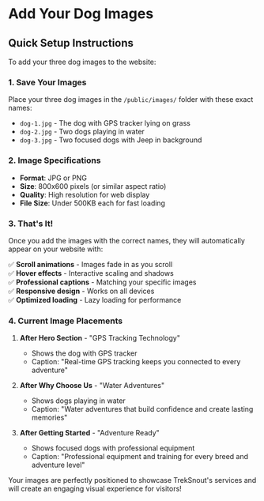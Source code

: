 # Add Your Dog Images

## Quick Setup Instructions

To add your three dog images to the website:

### 1. Save Your Images
Place your three dog images in the `/public/images/` folder with these exact names:

- `dog-1.jpg` - The dog with GPS tracker lying on grass
- `dog-2.jpg` - Two dogs playing in water  
- `dog-3.jpg` - Two focused dogs with Jeep in background

### 2. Image Specifications
- **Format**: JPG or PNG
- **Size**: 800x600 pixels (or similar aspect ratio)
- **Quality**: High resolution for web display
- **File Size**: Under 500KB each for fast loading

### 3. That's It!
Once you add the images with the correct names, they will automatically appear on your website with:

✅ **Scroll animations** - Images fade in as you scroll  
✅ **Hover effects** - Interactive scaling and shadows  
✅ **Professional captions** - Matching your specific images  
✅ **Responsive design** - Works on all devices  
✅ **Optimized loading** - Lazy loading for performance  

### 4. Current Image Placements

1. **After Hero Section** - "GPS Tracking Technology" 
   - Shows the dog with GPS tracker
   - Caption: "Real-time GPS tracking keeps you connected to every adventure"

2. **After Why Choose Us** - "Water Adventures"
   - Shows dogs playing in water
   - Caption: "Water adventures that build confidence and create lasting memories"

3. **After Getting Started** - "Adventure Ready"
   - Shows focused dogs with professional equipment
   - Caption: "Professional equipment and training for every breed and adventure level"

Your images are perfectly positioned to showcase TrekSnout's services and will create an engaging visual experience for visitors!
